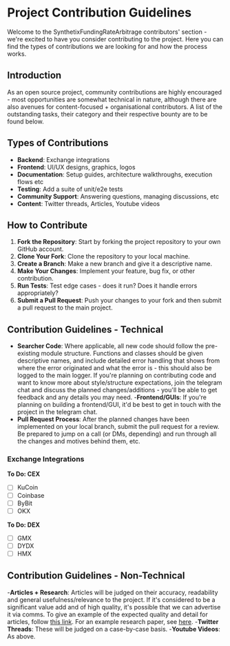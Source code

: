 # Project Contribution Guidelines

Welcome to the SynthetixFundingRateArbitrage contributors' section - we're excited to have you consider contributing to the project. Here you can find the types of contributions we are looking for and how the process works.

## Introduction

As an open source project, community contributions are highly encouraged - most opportunities are somewhat technical in nature, although there are also avenues for content-focused + organisational contributors. A list of the outstanding tasks, their category and their respective bounty are to be found below.

## Types of Contributions

- **Backend**: Exchange integrations
- **Frontend**: UI/UX designs, graphics, logos
- **Documentation**: Setup guides, architecture walkthroughs, execution flows etc
- **Testing**: Add a suite of unit/e2e tests
- **Community Support**: Answering questions, managing discussions, etc
- **Content**: Twitter threads, Articles, Youtube videos

## How to Contribute

1. **Fork the Repository**: Start by forking the project repository to your own GitHub account.
2. **Clone Your Fork**: Clone the repository to your local machine.
3. **Create a Branch**: Make a new branch and give it a descriptive name.
4. **Make Your Changes**: Implement your feature, bug fix, or other contribution.
5. **Run Tests**: Test edge cases - does it run? Does it handle errors appropriately?
6. **Submit a Pull Request**: Push your changes to your fork and then submit a pull request to the main project.

## Contribution Guidelines - Technical

- **Searcher Code**: Where applicable, all new code should follow the pre-existing module structure. Functions and classes should be given descriptive names, and include detailed error handling that shows from where the error originated and what the error is - this should also be logged to the main logger. If you're planning on contributing code and want to know more about style/structure expectations, join the telegram chat and discuss the planned changes/additions - you'll be able to get feedback and any details you may need.
-**Frontend/GUIs**: If you're planning on building a frontend/GUI, it'd be best to get in touch with the project in the telegram chat. 
- **Pull Request Process**: After the planned changes have been implemented on your local branch, submit the pull request for a review. Be prepared to jump on a call (or DMs, depending) and run through all the changes and motives behind them, etc.

### Exchange Integrations

**To Do: CEX**
- [ ] KuCoin
- [ ] Coinbase
- [ ] ByBit
- [ ] OKX

**To Do: DEX**
- [ ] GMX
- [ ] DYDX
- [ ] HMX

## Contribution Guidelines - Non-Technical

-**Articles + Research**: Articles will be judged on their accuracy, readability and general usefulness/relevance to the project. If it's considered to be a significant value add and of high quality, it's possible that we can advertise it via comms. To give an example of the expected quality and detail for articles, follow [this link](https://www.prestolabs.io/research/optimizing-funding-fee-arbitrage). For an example research paper, see [here](https://www.atlantis-press.com/article/125972028.pdf).
-**Twitter Threads**: These will be judged on a case-by-case basis.
-**Youtube Videos**: As above.

